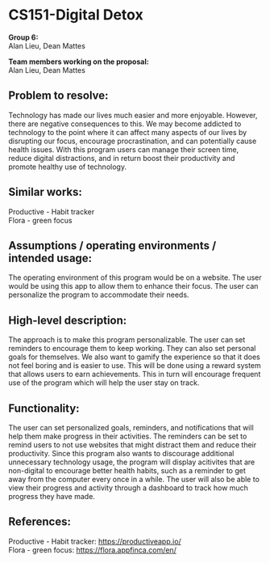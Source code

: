 # CS151-Digital Detox

**Group 6:**
\
Alan Lieu, Dean Mattes

**Team members working on the proposal:** 
\
Alan Lieu, Dean Mattes

## Problem to resolve: 
Technology has made our lives much easier and more enjoyable. However, there are negative consequences to this. We may become addicted to technology to the point where it can affect many aspects of our lives by disrupting our focus, encourage procrastination, and can potentially cause health issues. With this program users can manage their screen time, reduce digital distractions, and in return boost their productivity and promote healthy use of technology.

## Similar works:
Productive - Habit tracker
\
Flora - green focus 

## Assumptions / operating environments / intended usage:
The operating environment of this program would be on a website. The user would be using this app to allow them to enhance their focus. The user can personalize the program to accommodate their needs. 

## High-level description: 
The approach is to make this program personalizable. The user can set reminders to encourage them to keep working. They can also set personal goals for themselves. We also want to gamify the experience so that it does not feel boring and is easier to use. This will be done using a reward system that allows users to earn achievements. This in turn will encourage frequent use of the program which will help the user stay on track. 

## Functionality:
The user can set personalized goals, reminders, and notifications that will help them make progress in their activities. The reminders can be set to remind users to not use websites that might distract them and reduce their productivity. Since this program also wants to discourage additional unnecessary technology usage, the  program will display acitivites that are non-digital to encourage better health habits, such as a reminder to get away from the computer every once in a while. The user will also be able to view their progress and activity through a dashboard to track how much progress they have made.

## References: 
Productive - Habit tracker: https://productiveapp.io/
\
Flora - green focus: https://flora.appfinca.com/en/

